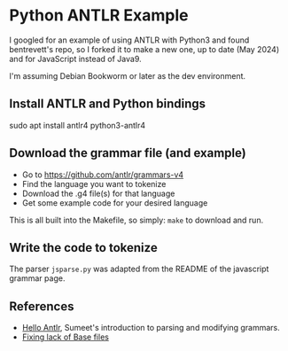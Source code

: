 # Python ANTLR Example

I googled for an example of using ANTLR with Python3 and found bentrevett's
repo, so I forked it to make a new one, up to date (May 2024) and for
JavaScript instead of Java9.

I'm assuming Debian Bookworm or later as the dev environment.

## Install ANTLR and Python bindings

sudo apt install antlr4 python3-antlr4

## Download the grammar file (and example)

- Go to <https://github.com/antlr/grammars-v4>
- Find the language you want to tokenize
- Download the .g4 file(s) for that language
- Get some example code for your desired language

This is all built into the Makefile, so simply: `make` to download and run.

## Write the code to tokenize

The parser `jsparse.py` was adapted from the README of the javascript
grammar page.

## References

* [Hello Antlr](https://yetanotherprogrammingblog.medium.com/antlr-with-python-974c756bdb1b), Sumeet's introduction to parsing and modifying grammars.
* [Fixing lack of Base files](https://stackoverflow.com/questions/77216117/antlr-not-generating-parserbase)
